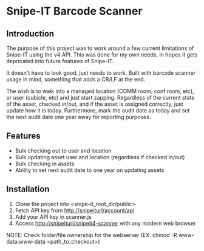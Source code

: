 # Snipe-IT Barcode Scanner

## Introduction

The purpose of this project was to work around a few current limitations of Snipe-IT using the v4 API. This was done for my own needs, in hopes it gets depricated into future features of Snipe-IT.

It doesn't have to look good, just needs to work. Built with barcode scanner usage in mind, something that adds a CR/LF at the end.

The wish is to walk into a managed location (COMM room, conf room, etc), or user (cubicle, etc) and just start zapping. Regardless of the current state of the asset, checked in/out, and if the asset is assigned correctly, just update how it is today. Furthermore, mark the audit date as today and set the next audit date one year away for reporting purposes.

## Features

* Bulk checking out to user and location
* Bulk updating asset user and location (regardless if checked in/out)
* Bulk checking in assets
* Ability to set next audit date to one year on updating assets

## Installation

1. Clone the project into <snipe-it_root_dir/public>
1. Fetch API key from <http://snipeiturl/account/api>
1. Add your API key in scanner.js
1. Access <http://snipeiturl/snipeit4-scanner> with any modern web browser

NOTE: Check folder/file ownership for the webserver (EX: chmod -R www-data:www-data <path_to_checkout>)
